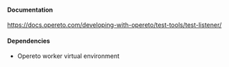 #### Documentation
https://docs.opereto.com/developing-with-opereto/test-tools/test-listener/

#### Dependencies
* Opereto worker virtual environment